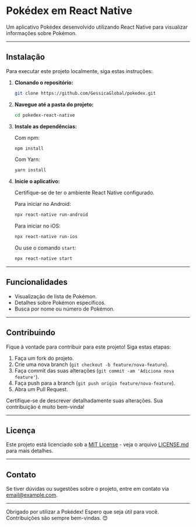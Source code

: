 # Pokédex em React Native

Um aplicativo Pokédex desenvolvido utilizando React Native para visualizar informações sobre Pokémon.

---

## Instalação

Para executar este projeto localmente, siga estas instruções:

1. **Clonando o repositório:**

    ```bash
    git clone https://github.com/GessicaGlobal/pokedex.git
    ```

2. **Navegue até a pasta do projeto:**

    ```bash
    cd pokedex-react-native
    ```

3. **Instale as dependências:**

    Com npm:

    ```bash
    npm install
    ```

    Com Yarn:

    ```bash
    yarn install
    ```

4. **Inicie o aplicativo:**

    Certifique-se de ter o ambiente React Native configurado.

    Para iniciar no Android:

    ```bash
    npx react-native run-android
    ```

    Para iniciar no iOS:

    ```bash
    npx react-native run-ios
    ```

    Ou use o comando `start`:

    ```bash
    npx react-native start
    ```

---

## Funcionalidades

- Visualização de lista de Pokémon.
- Detalhes sobre Pokémon específicos.
- Busca por nome ou número de Pokémon.

---

## Contribuindo

Fique à vontade para contribuir para este projeto! Siga estas etapas:

1. Faça um fork do projeto.
2. Crie uma nova branch (`git checkout -b feature/nova-feature`).
3. Faça commit das suas alterações (`git commit -am 'Adiciona nova feature'`).
4. Faça push para a branch (`git push origin feature/nova-feature`).
5. Abra um Pull Request.

Certifique-se de descrever detalhadamente suas alterações. Sua contribuição é muito bem-vinda!

---

## Licença

Este projeto está licenciado sob a [MIT License](LICENSE.md) - veja o arquivo [LICENSE.md](LICENSE.md) para mais detalhes.

---

## Contato

Se tiver dúvidas ou sugestões sobre o projeto, entre em contato via email@example.com.

---

Obrigado por utilizar a Pokédex! Espero que seja útil para você. Contribuições são sempre bem-vindas. 😊
